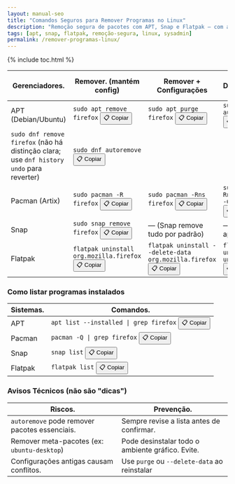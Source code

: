 ```yaml
---
layout: manual-seo
title: "Comandos Seguros para Remover Programas no Linux"
description: "Remoção segura de pacotes com APT, Snap e Flatpak — com avisos técnicos reais e comandos testados."
tags: [apt, snap, flatpak, remoção-segura, linux, sysadmin]
permalink: /remover-programas-linux/
---
```



{% include toc.html %}



<section class="post-content">



<table class="evergreen-table">
  <thead>
    <tr>
      <th>Gerenciadores.</th>
      <th>Remover. (mantém config)</th>
      <th>Remover + Configurações</th>
      <th>Limpar Dependências Órfãs.</th>
    </tr>
  </thead>
  <tbody>
    <tr>
      <td data-label="Gerenciador">APT (Debian/Ubuntu)</td>
      <td data-label="Remover (mantém config)">
        <code>sudo apt remove firefox</code>
        <button class="copy-btn" data-command="sudo apt remove firefox">📋 Copiar</button>
      </td>
      <td data-label="Remover + Configurações">
        <code>sudo apt purge firefox</code>
        <button class="copy-btn" data-command="sudo apt purge firefox">📋 Copiar</button>
      </td>
      <td data-label="Limpar Dependências Órfãs">
        <code>sudo apt autoremove</code>
        <button class="copy-btn" data-command="sudo apt autoremove">📋 Copiar</button>
      </td>
    </tr>
        <td data-label="Remover + Configurações">
        <code>sudo dnf remove firefox</code> (não há distinção clara; use <code>dnf history undo</code> para reverter)
      </td>
      <td data-label="Limpar Dependências Órfãs">
        <code>sudo dnf autoremove</code>
        <button class="copy-btn" data-command="sudo dnf autoremove">📋 Copiar</button>
      </td>
    </tr>
    <tr>
      <td data-label="Gerenciador">Pacman (Artix)</td>
      <td data-label="Remover (mantém config)">
        <code>sudo pacman -R firefox</code>
        <button class="copy-btn" data-command="sudo pacman -R firefox">📋 Copiar</button>
      </td>
      <td data-label="Remover + Configurações">
        <code>sudo pacman -Rns firefox</code>
        <button class="copy-btn" data-command="sudo pacman -Rns firefox">📋 Copiar</button>
      </td>
      <td data-label="Limpar Dependências Órfãs">
        <code>sudo pacman -Rns $(pacman -Qdtq)</code>
        <button class="copy-btn" data-command="sudo pacman -Rns $(pacman -Qdtq)">📋 Copiar</button>
      </td>
    </tr>
    <tr>
      <td data-label="Gerenciador">Snap</td>
      <td data-label="Remover (mantém config)">
        <code>sudo snap remove firefox</code>
        <button class="copy-btn" data-command="sudo snap remove firefox">📋 Copiar</button>
      </td>
      <td data-label="Remover + Configurações">
        — (Snap remove tudo por padrão)
      </td>
      <td data-label="Limpar Dependências Órfãs">
        — (não se aplica)
      </td>
    </tr>
    <tr>
      <td data-label="Gerenciador">Flatpak</td>
      <td data-label="Remover (mantém config)">
        <code>flatpak uninstall org.mozilla.firefox</code>
        <button class="copy-btn" data-command="flatpak uninstall org.mozilla.firefox">📋 Copiar</button>
      </td>
      <td data-label="Remover + Configurações">
        <code>flatpak uninstall --delete-data org.mozilla.firefox</code>
        <button class="copy-btn" data-command="flatpak uninstall --delete-data org.mozilla.firefox">📋 Copiar</button>
      </td>
      <td data-label="Limpar Dependências Órfãs">
        <code>flatpak uninstall --unused</code>
        <button class="copy-btn" data-command="flatpak uninstall --unused">📋 Copiar</button>
      </td>
    </tr>
  </tbody>
</table>

<h3 id="listar-instalados">Como listar programas instalados</h3>
<table class="evergreen-table">
  <thead>
    <tr>
      <th>Sistemas.</th>
      <th>Comandos.</th>
    </tr>
  </thead>
  <tbody>
    <tr>
      <td data-label="Sistema">APT</td>
      <td data-label="Comando">
        <code>apt list --installed | grep firefox</code>
        <button class="copy-btn" data-command="apt list --installed | grep firefox">📋 Copiar</button>
      </td>
    </tr>
      <tr>
      <td data-label="Sistema">Pacman</td>
      <td data-label="Comando">
        <code>pacman -Q | grep firefox</code>
        <button class="copy-btn" data-command="pacman -Q | grep firefox">📋 Copiar</button>
      </td>
    </tr>
    <tr>
      <td data-label="Sistema">Snap</td>
      <td data-label="Comando">
        <code>snap list</code>
        <button class="copy-btn" data-command="snap list">📋 Copiar</button>
      </td>
    </tr>
    <tr>
      <td data-label="Sistema">Flatpak</td>
      <td data-label="Comando">
        <code>flatpak list</code>
        <button class="copy-btn" data-command="flatpak list">📋 Copiar</button>
      </td>
    </tr>
  </tbody>
</table>

<h3 id="avisos">Avisos Técnicos (não são "dicas")</h3>
<table class="evergreen-table">
  <thead>
    <tr>
      <th>Riscos.</th>
      <th>Prevenção.</th>
    </tr>
  </thead>
  <tbody>
    <tr>
      <td data-label="Risco"><code>autoremove</code> pode remover pacotes essenciais.</td>
      <td data-label="Prevenção">Sempre revise a lista antes de confirmar.</td>
    </tr>
    <tr>
      <td data-label="Risco">Remover meta-pacotes (ex: <code>ubuntu-desktop</code>)</td>
      <td data-label="Prevenção">Pode desinstalar todo o ambiente gráfico. Evite.</td>
    </tr>
    <tr>
      <td data-label="Risco">Configurações antigas causam conflitos.</td>
      <td data-label="Prevenção">Use <code>purge</code> ou <code>--delete-data</code> ao reinstalar</td>
    </tr>
  </tbody>
</table>
</section>






